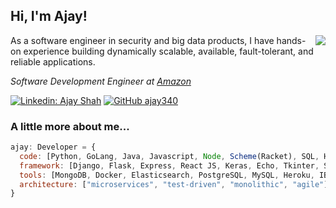 <h2> Hi, I'm Ajay!</h2>
<img align='right' src="https://github-readme-stats.vercel.app/api?username=ajay340&show_icons=true&count_private=true">
<p>As a software engineer in security and big data products, I have hands-on experience building dynamically scalable, available, fault-tolerant, and reliable applications.</p>
<p><em>Software Development Engineer at <a href="http://amazon.com">Amazon</a>
</em></p>

[![Linkedin: Ajay Shah](https://img.shields.io/badge/-AjayShah-blue?style=flat-square&logo=Linkedin&logoColor=white&link=https://www.linkedin.com/in/shah-ajay/)](https://www.linkedin.com/in/shah-ajay/)
[![GitHub ajay340](https://img.shields.io/github/followers/ajay340?label=follow&style=social)](https://github.com/ajay340)


### A little more about me...  

```javascript
ajay: Developer = {
  code: [Python, GoLang, Java, Javascript, Node, Scheme(Racket), SQL, HTML],
  framework: [Django, Flask, Express, React JS, Keras, Echo, Tkinter, Selenium],
  tools: [MongoDB, Docker, Elasticsearch, PostgreSQL, MySQL, Heroku, IBM Cloud, AWS, Azure],
  architecture: ["microservices", "test-driven", "monolithic", "agile"],
}
```
